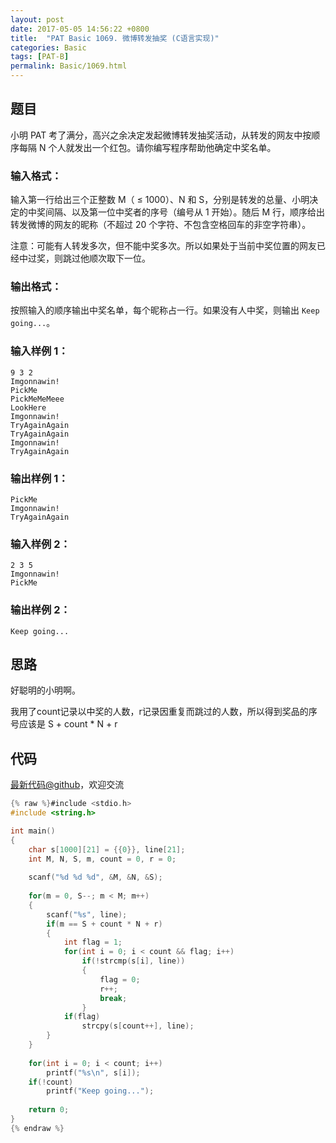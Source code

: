 ```yaml
---
layout: post
date: 2017-05-05 14:56:22 +0800
title:  "PAT Basic 1069. 微博转发抽奖 (C语言实现)"
categories: Basic
tags: [PAT-B]
permalink: Basic/1069.html
---
```


## 题目

小明 PAT 考了满分，高兴之余决定发起微博转发抽奖活动，从转发的网友中按顺序每隔 N 个人就发出一个红包。请你编写程序帮助他确定中奖名单。

### 输入格式：

输入第一行给出三个正整数 M（ $\le$ 1000）、N 和 S，分别是转发的总量、小明决定的中奖间隔、以及第一位中奖者的序号（编号从 1 开始）。随后
M 行，顺序给出转发微博的网友的昵称（不超过 20 个字符、不包含空格回车的非空字符串）。

注意：可能有人转发多次，但不能中奖多次。所以如果处于当前中奖位置的网友已经中过奖，则跳过他顺次取下一位。

### 输出格式：

按照输入的顺序输出中奖名单，每个昵称占一行。如果没有人中奖，则输出 `Keep going...`。

### 输入样例 1：

    
    
    9 3 2
    Imgonnawin!
    PickMe
    PickMeMeMeee
    LookHere
    Imgonnawin!
    TryAgainAgain
    TryAgainAgain
    Imgonnawin!
    TryAgainAgain
    

### 输出样例 1：

    
    
    PickMe
    Imgonnawin!
    TryAgainAgain
    

### 输入样例 2：

    
    
    2 3 5
    Imgonnawin!
    PickMe
    

### 输出样例 2：

    
    
    Keep going...
    



## 思路

好聪明的小明啊。

我用了count记录以中奖的人数，r记录因重复而跳过的人数，所以得到奖品的序号应该是 S + count \* N + r

## 代码

[最新代码@github](https://github.com/OliverLew/PAT/blob/master/PATBasic/1069.c)，欢迎交流
```c
{% raw %}#include <stdio.h>
#include <string.h>

int main()
{
    char s[1000][21] = {{0}}, line[21];
    int M, N, S, m, count = 0, r = 0;
    
    scanf("%d %d %d", &M, &N, &S);
    
    for(m = 0, S--; m < M; m++)
    {
        scanf("%s", line);
        if(m == S + count * N + r)
        {
            int flag = 1;
            for(int i = 0; i < count && flag; i++) 
                if(!strcmp(s[i], line)) 
                {
                    flag = 0; 
                    r++; 
                    break;
                }
            if(flag) 
                strcpy(s[count++], line);
        }
    }
    
    for(int i = 0; i < count; i++) 
        printf("%s\n", s[i]);
    if(!count) 
        printf("Keep going...");
    
    return 0;
}
{% endraw %}
```
